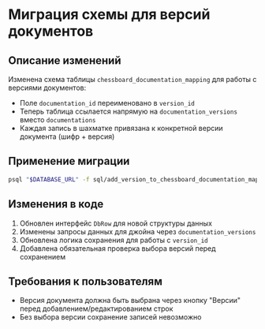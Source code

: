 # Миграция схемы для версий документов

## Описание изменений

Изменена схема таблицы `chessboard_documentation_mapping` для работы с версиями документов:

- Поле `documentation_id` переименовано в `version_id`
- Теперь таблица ссылается напрямую на `documentation_versions` вместо `documentations`
- Каждая запись в шахматке привязана к конкретной версии документа (шифр + версия)

## Применение миграции

```bash
psql "$DATABASE_URL" -f sql/add_version_to_chessboard_documentation_mapping.sql
```

## Изменения в коде

1. Обновлен интерфейс `DbRow` для новой структуры данных
2. Изменены запросы данных для джойна через `documentation_versions`
3. Обновлена логика сохранения для работы с `version_id`
4. Добавлена обязательная проверка выбора версий перед сохранением

## Требования к пользователям

- Версия документа должна быть выбрана через кнопку "Версии" перед добавлением/редактированием строк
- Без выбора версии сохранение записей невозможно